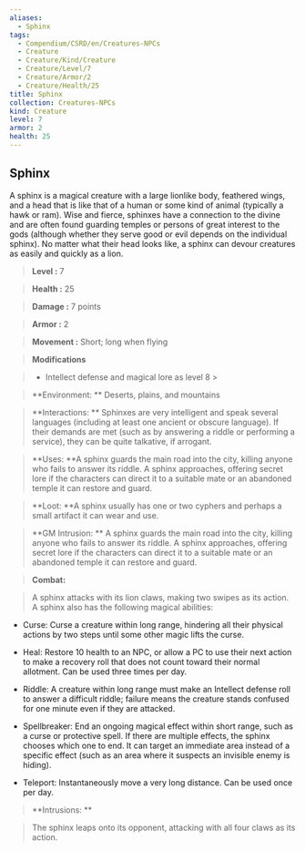 ```yaml
---
aliases:
  - Sphinx
tags:
  - Compendium/CSRD/en/Creatures-NPCs
  - Creature
  - Creature/Kind/Creature
  - Creature/Level/7
  - Creature/Armor/2
  - Creature/Health/25
title: Sphinx
collection: Creatures-NPCs
kind: Creature
level: 7
armor: 2
health: 25
---
```

## Sphinx    
A sphinx is a magical creature with a large lionlike body, feathered wings, and a head that is like that of a human or some kind of animal (typically a hawk or ram). Wise and fierce, sphinxes have a connection to the divine and are often found guarding temples or persons of great interest to the gods (although whether they serve good or evil depends on the individual sphinx). No matter what their head looks like, a sphinx can devour creatures as easily and quickly as a lion.    
  
    
> **Level :** 7    
> **Health :** 25    
> **Damage :** 7 points    
> **Armor :** 2    
> **Movement :** Short; long when flying    
> **Modifications**    
>- Intellect defense and magical lore as level 8 >  
>    
> **Environment: ** Deserts, plains, and mountains    
> **Interactions: ** Sphinxes are very intelligent and speak several languages (including at least one ancient or obscure language). If their demands are met (such as by answering a riddle or performing a service), they can be quite talkative, if arrogant.    
> **Uses: **A sphinx guards the main road into the city, killing anyone who fails to answer its riddle. A sphinx approaches, offering secret lore if the characters can direct it to a suitable mate or an abandoned temple it can restore and guard.    
> **Loot: **A sphinx usually has one or two cyphers and perhaps a small artifact it can wear and use.    
> **GM Intrusion: ** A sphinx guards the main road into the city, killing anyone who fails to answer its riddle. A sphinx approaches, offering secret lore if the characters can direct it to a suitable mate or an abandoned temple it can restore and guard.    
  
> **Combat:**   
> A sphinx attacks with its lion claws, making two swipes as its action. A sphinx also has the following magical abilities:   
* Curse: Curse a creature within long range, hindering all their physical actions by two steps until some other magic lifts the curse.   
* Heal: Restore 10 health to an NPC, or allow a PC to use their next action to make a recovery roll that does not count toward their normal allotment. Can be used three times per day.   
* Riddle: A creature within long range must make an Intellect defense roll to answer a difficult riddle; failure means the creature stands confused for one minute even if they are attacked.   
* Spellbreaker: End an ongoing magical effect within short range, such as a curse or protective spell. If there are multiple effects, the sphinx chooses which one to end. It can target an immediate area instead of a specific effect (such as an area where it suspects an invisible enemy is hiding).   
* Teleport: Instantaneously move a very long distance. Can be used once per day.    
    
  
> **Intrusions: **   
> The sphinx leaps onto its opponent, attacking with all four claws as its action.    
